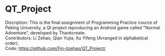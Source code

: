# QT_Project
Discription: This is the final assignment of Programming Practice cource of Peking University, a Qt project reproducing an Android game called "Normal Adventure", developed by Thankcreate.<br/>
Contributors: Li Zehao, Qian Yujia, Xu Yifeng (Arranged in alphabetical order).<br/>
Code: https://github.com/Fm-lizehao/QT_Project/ <br/>
